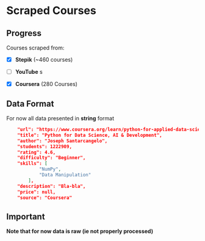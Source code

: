 # Scraped Courses


## Progress

Courses scraped from:

- [x] **Stepik** (~460 courses)

- [ ] **YouTube** 
s
- [x] **Coursera** (280 Courses)


## Data Format

For now all data presented in **string** format

```json
    "url": "https://www.coursera.org/learn/python-for-applied-data-science-ai",
    "title": "Python for Data Science, AI & Development",
    "author": "Joseph Santarcangelo",
    "students": 1222909,
    "rating": 4.6,
    "difficulty": "Beginner",
    "skills": [
            "NumPy",
            "Data Manipulation"
        ],
    "description": "Bla-bla",
    "price": null,
    "source": "Coursera"
```

## Important

**Note that for now data is raw (ie not properly processed)**

